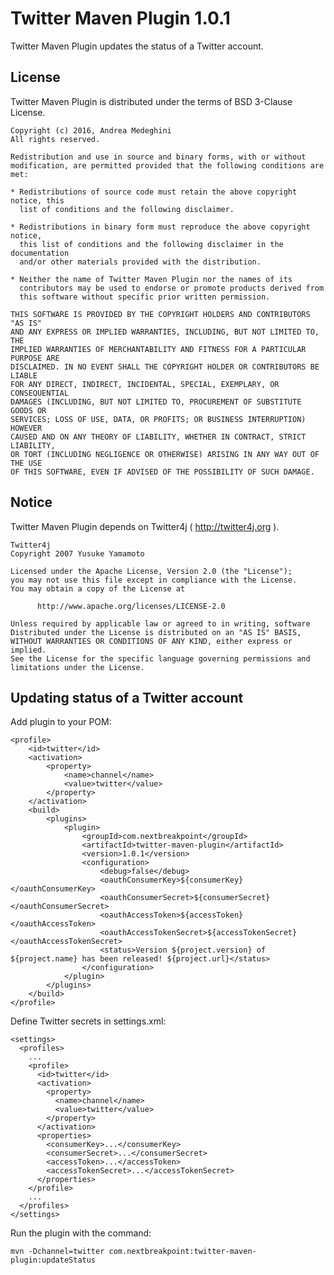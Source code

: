 # Twitter Maven Plugin 1.0.1

Twitter Maven Plugin updates the status of a Twitter account.
  
## License

Twitter Maven Plugin is distributed under the terms of BSD 3-Clause License.

    Copyright (c) 2016, Andrea Medeghini
    All rights reserved.
    
    Redistribution and use in source and binary forms, with or without
    modification, are permitted provided that the following conditions are met:
    
    * Redistributions of source code must retain the above copyright notice, this
      list of conditions and the following disclaimer.
    
    * Redistributions in binary form must reproduce the above copyright notice,
      this list of conditions and the following disclaimer in the documentation
      and/or other materials provided with the distribution.
    
    * Neither the name of Twitter Maven Plugin nor the names of its
      contributors may be used to endorse or promote products derived from
      this software without specific prior written permission.
    
    THIS SOFTWARE IS PROVIDED BY THE COPYRIGHT HOLDERS AND CONTRIBUTORS "AS IS"
    AND ANY EXPRESS OR IMPLIED WARRANTIES, INCLUDING, BUT NOT LIMITED TO, THE
    IMPLIED WARRANTIES OF MERCHANTABILITY AND FITNESS FOR A PARTICULAR PURPOSE ARE
    DISCLAIMED. IN NO EVENT SHALL THE COPYRIGHT HOLDER OR CONTRIBUTORS BE LIABLE
    FOR ANY DIRECT, INDIRECT, INCIDENTAL, SPECIAL, EXEMPLARY, OR CONSEQUENTIAL
    DAMAGES (INCLUDING, BUT NOT LIMITED TO, PROCUREMENT OF SUBSTITUTE GOODS OR
    SERVICES; LOSS OF USE, DATA, OR PROFITS; OR BUSINESS INTERRUPTION) HOWEVER
    CAUSED AND ON ANY THEORY OF LIABILITY, WHETHER IN CONTRACT, STRICT LIABILITY,
    OR TORT (INCLUDING NEGLIGENCE OR OTHERWISE) ARISING IN ANY WAY OUT OF THE USE
    OF THIS SOFTWARE, EVEN IF ADVISED OF THE POSSIBILITY OF SUCH DAMAGE.

## Notice

Twitter Maven Plugin depends on Twitter4j ( http://twitter4j.org ).

    Twitter4j
    Copyright 2007 Yusuke Yamamoto
    
    Licensed under the Apache License, Version 2.0 (the "License");
    you may not use this file except in compliance with the License.
    You may obtain a copy of the License at
    
          http://www.apache.org/licenses/LICENSE-2.0
    
    Unless required by applicable law or agreed to in writing, software
    Distributed under the License is distributed on an "AS IS" BASIS,
    WITHOUT WARRANTIES OR CONDITIONS OF ANY KIND, either express or implied.
    See the License for the specific language governing permissions and
    limitations under the License.

## Updating status of a Twitter account

Add plugin to your POM:

    <profile>
        <id>twitter</id>
        <activation>
            <property>
                <name>channel</name>
                <value>twitter</value>
            </property>
        </activation>
        <build>
            <plugins>
                <plugin>
                    <groupId>com.nextbreakpoint</groupId>
                    <artifactId>twitter-maven-plugin</artifactId>
                    <version>1.0.1</version>
                    <configuration>
                        <debug>false</debug>
                        <oauthConsumerKey>${consumerKey}</oauthConsumerKey>
                        <oauthConsumerSecret>${consumerSecret}</oauthConsumerSecret>
                        <oauthAccessToken>${accessToken}</oauthAccessToken>
                        <oauthAccessTokenSecret>${accessTokenSecret}</oauthAccessTokenSecret>
                        <status>Version ${project.version} of ${project.name} has been released! ${project.url}</status>
                    </configuration>
                </plugin>
            </plugins>
        </build>
    </profile>

Define Twitter secrets in settings.xml:

    <settings>
      <profiles>
        ...
        <profile>
          <id>twitter</id>
          <activation>
            <property>
              <name>channel</name>
              <value>twitter</value>
            </property>
          </activation>
          <properties>
            <consumerKey>...</consumerKey>
            <consumerSecret>...</consumerSecret>
            <accessToken>...</accessToken>
            <accessTokenSecret>...</accessTokenSecret>
          </properties>
        </profile>
        ...
      </profiles>
    </settings>

Run the plugin with the command:

    mvn -Dchannel=twitter com.nextbreakpoint:twitter-maven-plugin:updateStatus


 